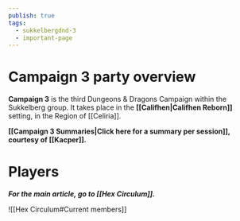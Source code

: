 ```yaml
---
publish: true
tags:
  - sukkelbergdnd-3
  - important-page
---
```

# Campaign 3 party overview
**Campaign 3** is the third Dungeons & Dragons Campaign within the Sukkelberg group. It takes place in the **[[Califhen|Califhen Reborn]]** setting, in the Region of [[Celiria]].

**[[Campaign 3 Summaries|Click here for a summary per session]], courtesy of [[Kacper]].**
# Players
***For the main article, go to [[Hex Circulum]].***

![[Hex Circulum#Current members]]
